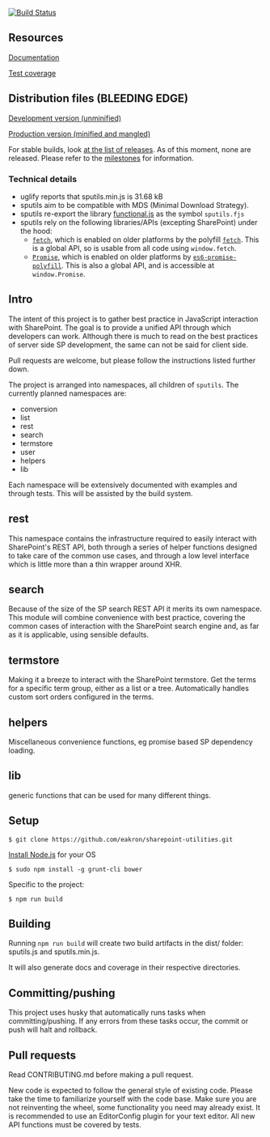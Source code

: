 [![Build Status](https://travis-ci.org/BoolNordicAB/sharepoint-utilities.svg?branch=master)](https://travis-ci.org/BoolNordicAB/sharepoint-utilities)

## Resources

[Documentation](https://boolnordicab.github.io/sharepoint-utilities/doc)


[Test coverage](https://boolnordicab.github.io/sharepoint-utilities/coverage/report-html)


## Distribution files **(BLEEDING EDGE)**

[Development version (unminified)](https://boolnordicab.github.io/sharepoint-utilities/dist/sputils.debug.js)


[Production version (minified and mangled)](https://boolnordicab.github.io/sharepoint-utilities/dist/sputils.min.js)


For stable builds, look [at the list of releases](https://github.com/BoolNordicAB/sharepoint-utilities/releases).
As of this moment, none are released. Please refer to the 
[milestones](https://github.com/BoolNordicAB/sharepoint-utilities/milestones) for information.

### Technical details

* uglify reports that sputils.min.js is 31.68 kB
* sputils aim to be compatible with MDS (Minimal Download Strategy).
* sputils re-export the library [functional.js](http://functionaljs.com/) as the symbol `sputils.fjs`
* sputils rely on the following libraries/APIs (excepting SharePoint) under the hood:
    * [`fetch`](https://developer.mozilla.org/en/docs/Web/API/Fetch_API), which is enabled on older platforms by the polyfill [`fetch`](https://github.com/github/fetch). This is a global API, so is usable from all code using `window.fetch`.
    * [`Promise`](https://developer.mozilla.org/en/docs/Web/JavaScript/Reference/Global_Objects/Promise), which is enabled on older platforms by [`es6-promise-polyfill`](https://github.com/lahmatiy/es6-promise-polyfill). This is also a global API, and is accessible at `window.Promise`.

## Intro

The intent of this project is to gather best practice in JavaScript interaction with SharePoint. The goal is to provide a unified API through which developers can work. Although there is much to read on the best practices of server side SP development, the same can not be said for client side.

Pull requests are welcome, but please follow the instructions listed further down.

The project is arranged into namespaces, all children of `sputils`. The currently planned namespaces are:
* conversion
* list
* rest
* search
* termstore
* user
* helpers
* lib

Each namespace will be extensively documented with examples and through tests. This will be assisted by the build system.

rest
----

This namespace contains the infrastructure required to easily interact with SharePoint's REST API, both through a series of helper functions designed to take care of the common use cases, and through a low level interface which is little more than a thin wrapper around XHR.

search
------

Because of the size of the SP search REST API it merits its own namespace. This module will combine convenience with best practice, covering the common cases of interaction with the SharePoint search engine and, as far as it is applicable, using sensible defaults.

termstore
---------

Making it a breeze to interact with the SharePoint termstore. Get the terms for a specific term group, either as a list or a tree. Automatically handles custom sort orders configured in the terms.

helpers
-------

Miscellaneous convenience functions, eg promise based SP dependency loading.

lib
---
generic functions that can be used for many different things.

Setup
-----

    $ git clone https://github.com/eakron/sharepoint-utilities.git

[Install Node.js](https://github.com/joyent/node/wiki/Installing-Node.js-via-package-manager) for your OS

    $ sudo npm install -g grunt-cli bower


Specific to the project:

    $ npm run build

Building
--------

Running `npm run build` will create two build artifacts in the dist/ folder: sputils.js and sputils.min.js.

It will also generate docs and coverage in their respective directories.

Committing/pushing
------------------

This project uses husky that automatically runs tasks when committing/pushing. If any errors from these tasks occur, the commit or push will halt and rollback.

Pull requests
-------------

Read CONTRIBUTING.md before making a pull request.

New code is expected to follow the general style of existing code. Please take the time to familiarize yourself with the code base. Make sure you are not reinventing the wheel, some functionality you need may already exist. It is recommended to use an EditorConfig plugin for your text editor. All new API functions must be covered by tests.
